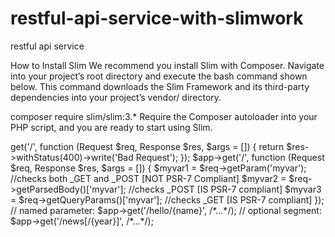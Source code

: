 # restful-api-service-with-slimwork
restful api service

How to Install Slim
We recommend you install Slim with Composer. Navigate into your project’s root directory and execute the bash command shown below. This command downloads the Slim Framework and its third-party dependencies into your project’s vendor/ directory.

composer require slim/slim:3.*
Require the Composer autoloader into your PHP script, and you are ready to start using Slim.

<?php
require 'vendor/autoload.php';


$app = new \Slim\App();

//route

$app->get('/', function (Request $req,  Response $res, $args = []) {
    return $res->withStatus(400)->write('Bad Request');
});

$app->get('/', function (Request $req,  Response $res, $args = []) {
    $myvar1 = $req->getParam('myvar'); //checks both _GET and _POST [NOT PSR-7 Compliant]
    $myvar2 = $req->getParsedBody()['myvar']; //checks _POST  [IS PSR-7 compliant]
    $myvar3 = $req->getQueryParams()['myvar']; //checks _GET [IS PSR-7 compliant]
});


// named parameter:
$app->get('/hello/{name}', /*...*/);

// optional segment:
$app->get('/news[/{year}]', /*...*/);
